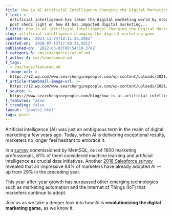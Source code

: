 ```yaml
---
title: How is AI Artificial Intelligence Changing the Digital Marketing Game?
f_text: >-
  Artificial intelligence has taken the digital marketing world by storm. This
  post sheds light on how AI has impacted digital marketing...
f_title: How is AI (Artificial Intelligence) Changing the Digital Marketing Game?
slug: artificial-intelligence-changing-the-digital-marketing-game
updated-on: '2021-11-24T18:11:28.206Z'
created-on: '2018-07-13T17:48:38.581Z'
published-on: '2022-03-03T08:54:19.378Z'
f_category-5: cms/categories/ai-ml.md
f_author-4: cms/team/bence.md
f_tags:
  - cms/tags/featured.md
f_image-url: >-
  https://i2.wp.com/www.searchenginepeople.com/wp-content/uploads/2021/04/bigstock-Ai-Chatbot-Smart-Digital-Custo-372650131.jpg?resize=320%2C213&amp;ssl=1
f_article-thumbnail-image-url: >-
  https://i2.wp.com/www.searchenginepeople.com/wp-content/uploads/2021/04/bigstock-Ai-Chatbot-Smart-Digital-Custo-372650131.jpg?resize=320%2C213&amp;ssl=1
f_source: >-
  https://www.searchenginepeople.com/blog/how-is-ai-artificial-intelligence-changing-the-digital-marketing-game.html
f_featured: false
f_trending: false
layout: '[posts].html'
tags: posts
---
```


Artificial intelligence (AI) was just an ambiguous term in the realm of digital marketing a few years ago. Today, when AI is delivering exceptional results, marketers no longer feel hesitant to embrace it.

In a [survey](https://www.globenewswire.com/news-release/2018/02/07/1335563/0/en/Survey-Finds-Machine-Learning-and-Artificial-Intelligence-are-Top-Business-Priorities.html) commissioned by MemSQL, out of 1600 marketing professionals, 61% of them considered machine learning and artificial intelligence as crucial data initiatives. Another [2018 Salesforce survey](https://www.salesforce.com/products/marketing-cloud/best-practices/artificial-intelligence-for-marketing/) revealed that an impressive 84% of marketers have already adopted AI — up from 29% in the preceding year.

This year-after-year growth has surpassed other emerging technologies such as marketing automation and the Internet of Things (IoT) that marketers continue to adopt.

Join us as we take a deeper look into how AI is **revolutionizing the digital marketing game,** as we know it.

‍
